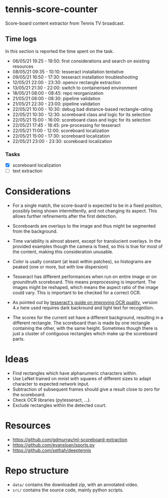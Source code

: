 # tennis-score-counter
Score-board content extractor from Tennis TV broadcast.

## Time logs
In this section is reported the time spent on the task.
- 06/05/21 19:25 - 19:50: first considerations and search on existing resources
- 08/05/21 09:35 - 10:10: tesseract installation tentative
- 09/05/21 16:50 - 17:30: tesseract installation troubleshooting
- 12/05/21 22:00 - 23:30: opencv rectangle extraction
- 13/05/21 21:30 - 22:00: switch to containerised environment
- 18/05/21 08:00 - 08:45: repo reorganization
- 21/05/21 08:00 - 08:30: pipeline validation
- 21/05/21 22:30 - 23:00: pipeline validation
- 22/05/21 10:00 - 10:30: debug bad distance-based rectangle-rating
- 22/05/21 10:30 - 12:30: scoreboard class and logic for its selection
- 22/05/21 15:00 - 16:00: scoreboard class and logic for its selection
- 22/05/21 17:45 - 18:45: pre-processing for tesseract
- 22/05/21 11:00 - 12:00: scoreboard localization
- 22/05/21 15:00 - 17:30: scoreboard localization
- 22/05/21 23:00 - 23:30: scoreboard localization

### Tasks
- [x] scoreboard localization
- [ ] text extraction

# Considerations
- For a single match, the score-board is expected to be in a fixed position, possibly being shown intermittently, and not changing its aspect. This allows further refinements after the first detection.
- Scoreboards are overlays to the image and thus might be segmented from the background.
- Time variability is almost absent, except for translucient overlays. In the provided examples though the camera is fixed, so this is true for most of the content, making this consideration unusable.
- Color is usally constant (at least within patches), so histograms are peaked (one or more, but with low dispersion)
- Tesseract has different performances when run on entire image or on groundtruth scoreboard. This means preprocessing is important. The images might be reshaped, which means the aspect
ratio of the image could vary. This is important to be checked for a correct OCR.
- As pointed out by [tesseract's guide on improving OCR quality](https://tesseract-ocr.github.io/tessdoc/ImproveQuality.html), version 4.x here used requires dark backround and light text for recognition.

- The scores for the current set have a different background, resulting in a different rectangle. The scoreboard than is made by one rectangle containing the other, with the same height. Sometimes though there is just a cluster of contiguous rectangles which make up the scoreboard parts.

# Ideas
- Find rectangles which have alphanumeric characters within.
- Use LeNet trained on mnist with squares of different sizes to adapt character to expected network input.
- Subtraction of subsequent frames should give a result close to zero for the scoreboard.
- Check OCR libraries (pytesseract, ...).
- Exclude rectangles within the detected court.

# Resources
- https://github.com/gdmurray/ml-scoreboard-extraction
- https://github.com/evansloan/sports.py
- https://github.com/sethah/deeptennis

# Repo structure
- `data/` contains the downloaded zip, with an annotated video.
- `src/` contains the source code, mainly python scripts.